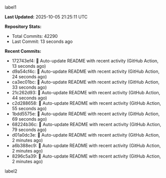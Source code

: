 
label1 
<!-- ACTIVITY_START -->
**Last Updated:** 2025-10-05 21:25:11 UTC

**Repository Stats:**
- Total Commits: 42290
- Last Commit: 13 seconds ago

**Recent Commits:**
- 172743ef4: 🤖 Auto-update README with recent activity (GitHub Action, 13 seconds ago)
- d9a54cf4c: 🤖 Auto-update README with recent activity (GitHub Action, 24 seconds ago)
- ca3ec01bc: 🤖 Auto-update README with recent activity (GitHub Action, 33 seconds ago)
- 21c262d93: 🤖 Auto-update README with recent activity (GitHub Action, 44 seconds ago)
- c2d288658: 🤖 Auto-update README with recent activity (GitHub Action, 55 seconds ago)
- 1bdd5575e: 🤖 Auto-update README with recent activity (GitHub Action, 69 seconds ago)
- 68224b36c: 🤖 Auto-update README with recent activity (GitHub Action, 79 seconds ago)
- d01a0dc3e: 🤖 Auto-update README with recent activity (GitHub Action, 2 minutes ago)
- a6b388ec9: 🤖 Auto-update README with recent activity (GitHub Action, 2 minutes ago)
- 8296c5a39: 🤖 Auto-update README with recent activity (GitHub Action, 2 minutes ago)
<!-- ACTIVITY_END -->

label2
